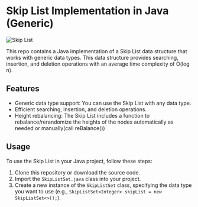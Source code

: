 # Skip List Implementation in Java (Generic)

![Skip List](https://upload.wikimedia.org/wikipedia/commons/8/86/Skip_list.svg)

This repo contains a Java implementation of a Skip List data structure that works with generic data types. This data structure provides searching, insertion, and deletion operations with an average time complexity of O(log n).

## Features

- Generic data type support: You can use the Skip List with any data type.
- Efficient searching, insertion, and deletion operations.
- Height rebalancing: The Skip List includes a function to rebalance/rerandomize the heights of the nodes automatically as needed or manually(call reBalance())

## Usage

To use the Skip List in your Java project, follow these steps:

1. Clone this repository or download the source code.
2. Import the `SkipListSet.java` class into your project.
3. Create a new instance of the `SkipListSet` class, specifying the data type you want to use (e.g., `SkipListSet<Integer> skipList = new SkipListSet<>();`).
